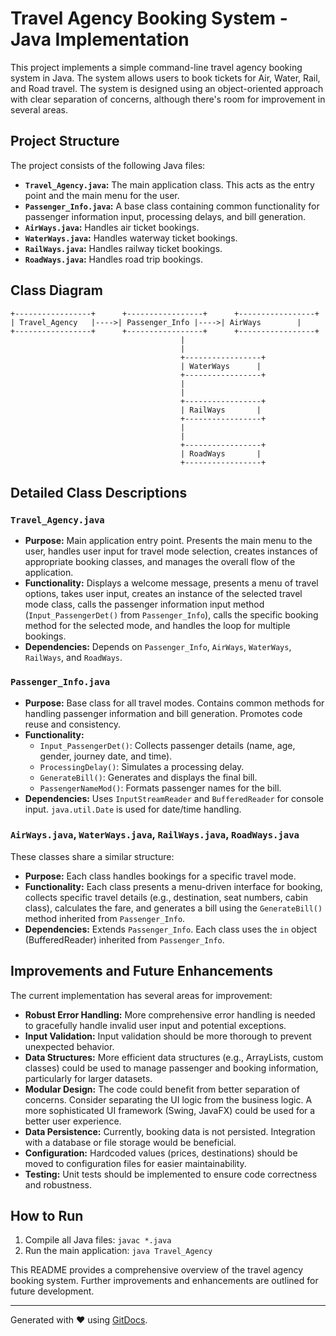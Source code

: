 # Travel Agency Booking System - Java Implementation

This project implements a simple command-line travel agency booking system in Java.  The system allows users to book tickets for Air, Water, Rail, and Road travel.  The system is designed using an object-oriented approach with clear separation of concerns, although there's room for improvement in several areas.

## Project Structure

The project consists of the following Java files:

* **`Travel_Agency.java`:** The main application class.  This acts as the entry point and the main menu for the user.
* **`Passenger_Info.java`:** A base class containing common functionality for passenger information input, processing delays, and bill generation.
* **`AirWays.java`:** Handles air ticket bookings.
* **`WaterWays.java`:** Handles waterway ticket bookings.
* **`RailWays.java`:** Handles railway ticket bookings.
* **`RoadWays.java`:** Handles road trip bookings.


## Class Diagram

```
+-----------------+      +-----------------+      +-----------------+
| Travel_Agency   |---->| Passenger_Info |---->| AirWays        |
+-----------------+      +-----------------+      +-----------------+
                                      |
                                      |
                                      +-----------------+
                                      | WaterWays      |
                                      +-----------------+
                                      |
                                      |
                                      +-----------------+
                                      | RailWays       |
                                      +-----------------+
                                      |
                                      |
                                      +-----------------+
                                      | RoadWays       |
                                      +-----------------+

```

## Detailed Class Descriptions

### `Travel_Agency.java`

* **Purpose:** Main application entry point. Presents the main menu to the user, handles user input for travel mode selection, creates instances of appropriate booking classes, and manages the overall flow of the application.
* **Functionality:** Displays a welcome message, presents a menu of travel options, takes user input, creates an instance of the selected travel mode class, calls the passenger information input method (`Input_PassengerDet()` from `Passenger_Info`), calls the specific booking method for the selected mode, and handles the loop for multiple bookings.
* **Dependencies:**  Depends on `Passenger_Info`, `AirWays`, `WaterWays`, `RailWays`, and `RoadWays`.


### `Passenger_Info.java`

* **Purpose:** Base class for all travel modes. Contains common methods for handling passenger information and bill generation.  Promotes code reuse and consistency.
* **Functionality:**
    * `Input_PassengerDet()`: Collects passenger details (name, age, gender, journey date, and time).
    * `ProcessingDelay()`: Simulates a processing delay.
    * `GenerateBill()`: Generates and displays the final bill.
    * `PassengerNameMod()`: Formats passenger names for the bill.
* **Dependencies:** Uses `InputStreamReader` and `BufferedReader` for console input.  `java.util.Date` is used for date/time handling.


### `AirWays.java`, `WaterWays.java`, `RailWays.java`, `RoadWays.java`

These classes share a similar structure:

* **Purpose:** Each class handles bookings for a specific travel mode.
* **Functionality:** Each class presents a menu-driven interface for booking, collects specific travel details (e.g., destination, seat numbers, cabin class), calculates the fare, and generates a bill using the `GenerateBill()` method inherited from `Passenger_Info`.
* **Dependencies:** Extends `Passenger_Info`.  Each class uses the `in` object (BufferedReader) inherited from `Passenger_Info`.


##  Improvements and Future Enhancements

The current implementation has several areas for improvement:

* **Robust Error Handling:**  More comprehensive error handling is needed to gracefully handle invalid user input and potential exceptions.
* **Input Validation:**  Input validation should be more thorough to prevent unexpected behavior.
* **Data Structures:**  More efficient data structures (e.g., ArrayLists, custom classes) could be used to manage passenger and booking information, particularly for larger datasets.
* **Modular Design:** The code could benefit from better separation of concerns.  Consider separating the UI logic from the business logic.  A more sophisticated UI framework (Swing, JavaFX) could be used for a better user experience.
* **Data Persistence:**  Currently, booking data is not persisted.  Integration with a database or file storage would be beneficial.
* **Configuration:**  Hardcoded values (prices, destinations) should be moved to configuration files for easier maintainability.
* **Testing:**  Unit tests should be implemented to ensure code correctness and robustness.


## How to Run

1. Compile all Java files: `javac *.java`
2. Run the main application: `java Travel_Agency`


This README provides a comprehensive overview of the travel agency booking system.  Further improvements and enhancements are outlined for future development.


---
Generated with ❤️ using [GitDocs](https://github.com/mikhail-ram/gitdocs).